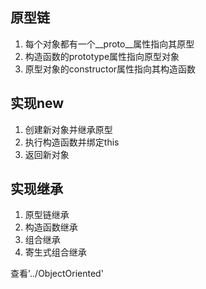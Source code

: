 ## 原型链
1. 每个对象都有一个__proto__属性指向其原型
2. 构造函数的prototype属性指向原型对象
3. 原型对象的constructor属性指向其构造函数
## 实现new
1. 创建新对象并继承原型
2. 执行构造函数并绑定this
3. 返回新对象
## 实现继承
1. 原型链继承
2. 构造函数继承
3. 组合继承
4. 寄生式组合继承

查看'../ObjectOriented'